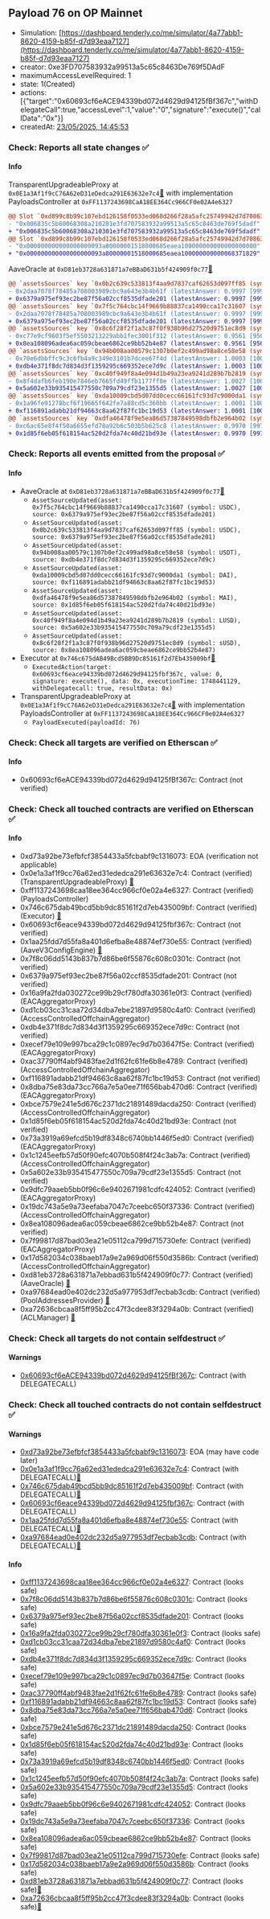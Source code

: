 ## Payload 76 on OP Mainnet

- Simulation: [https://dashboard.tenderly.co/me/simulator/4a77abb1-8620-4159-b85f-d7d93eaa7127](https://dashboard.tenderly.co/me/simulator/4a77abb1-8620-4159-b85f-d7d93eaa7127)
- creator: 0xe3FD707583932a99513a5c65c8463De769f5DAdF
- maximumAccessLevelRequired: 1
- state: 1(Created)
- actions: [{"target":"0x60693cf6eACE94339bd072d4629d94125fBf367c","withDelegateCall":true,"accessLevel":1,"value":"0","signature":"execute()","callData":"0x"}]
- createdAt: [23/05/2025, 14:45:53](https://optimistic.etherscan.io/tx/0x6b6bcb152f0cebd9b80b31a575c44dd59378e0614522d1eb5046be14dd22f527)

### Check: Reports all state changes :white_check_mark:

#### Info


TransparentUpgradeableProxy at `0x0E1a3Af1f9cC76A62eD31eDedca291E63632e7c4`[:ghost:](https://github.com/bgd-labs/aave-address-book "GovernanceV3Optimism.PAYLOADS_CONTROLLER") with implementation PayloadsController at `0xFF1137243698CaA18EE364Cc966CF0e02A4e6327`
```diff
@@ Slot `0xd899c8b99c107ebd126158f0533ed068d266f28a5afc25749942d7d708638c6d` @@
- "0x006835c5b60068308a210201e3fd707583932a99513a5c65c8463de769f5dadf"
+ "0x006835c5b60068308a210301e3fd707583932a99513a5c65c8463de769f5dadf"
@@ Slot `0xd899c8b99c107ebd126158f0533ed068d266f28a5afc25749942d7d708638c6e` @@
- "0x000000000000000000093a80000001518000685eaea100000000000000000000"
+ "0x000000000000000000093a80000001518000685eaea100000000000068371829"
```

AaveOracle at `0xD81eb3728a631871a7eBBaD631b5f424909f0c77`[:ghost:](https://github.com/bgd-labs/aave-address-book "AaveV3Optimism.ORACLE")
```diff
@@ `assetsSources` key `0x0b2c639c533813f4aa9d7837caf62653d097ff85 (symbol: USDC)` @@
- 0x2daa7078f78485a708003989cbc9a643e3b4b61f (latestAnswer: 0.9997 [99978922, 8 decimals], description: Capped USDC/USD)
+ 0x6379a975ef93ec2be87f56a02ccf8535dfade201 (latestAnswer: 0.9997 [99978922, 8 decimals], description: Capped USDC/USD)
@@ `assetsSources` key `0x7f5c764cbc14f9669b88837ca1490cca17c31607 (symbol: USDC)` @@
- 0x2daa7078f78485a708003989cbc9a643e3b4b61f (latestAnswer: 0.9997 [99978922, 8 decimals], description: Capped USDC/USD)
+ 0x6379a975ef93ec2be87f56a02ccf8535dfade201 (latestAnswer: 0.9997 [99978922, 8 decimals], description: Capped USDC/USD)
@@ `assetsSources` key `0x8c6f28f2f1a3c87f0f938b96d27520d9751ec8d9 (symbol: sUSD)` @@
- 0xc77e9cf9603f5ef5503213229abb1fec3001f312 (latestAnswer: 0.9561 [95614189, 8 decimals], description: Capped sUSD/USD)
+ 0x8ea108096adea6ac059cbeae6862ce9bb52b4e87 (latestAnswer: 0.9561 [95614189, 8 decimals], description: Capped sUSD/USD)
@@ `assetsSources` key `0x94b008aa00579c1307b0ef2c499ad98a8ce58e58 (symbol: USDT)` @@
- 0x70e6dbbffc9c3c6fb4a9c349e3101b7dcee67f4d (latestAnswer: 1.0003 [100036600, 8 decimals], description: Capped USDT/USD)
+ 0xdb4e371f8dc7d834d3f1359295c669352ece7d9c (latestAnswer: 1.0003 [100036600, 8 decimals], description: Capped USDT/USD)
@@ `assetsSources` key `0xc40f949f8a4e094d1b49a23ea9241d289b7b2819 (symbol: LUSD)` @@
- 0x8f4dafb6feb190e7846eb7665fd49ffb1177ff8e (latestAnswer: 1.0027 [100274877, 8 decimals], description: Capped LUSD/USD)
+ 0x5a602e33b935415477550c709a79cdf23e1355d5 (latestAnswer: 1.0027 [100274877, 8 decimals], description: Capped LUSD/USD)
@@ `assetsSources` key `0xda10009cbd5d07dd0cecc66161fc93d7c9000da1 (symbol: DAI)` @@
- 0x1a96fe91278bcf6f19665f642fe7a88cd5c360bb (latestAnswer: 1.0001 [100013000, 8 decimals], description: Capped DAI/USD)
+ 0xf116891adabb21df94663c8aa62f87fc1bc19d53 (latestAnswer: 1.0001 [100013000, 8 decimals], description: Capped DAI/USD)
@@ `assetsSources` key `0xdfa46478f9e5ea86d57387849598dbfb2e964b02 (symbol: MAI)` @@
- 0xc6ac65e8f4f50a6655efd78a92b6c503b5b625c8 (latestAnswer: 0.9970 [99705040, 8 decimals], description: Capped MAI/USD)
+ 0x1d85f6eb05f618154ac520d2fda74c40d21bd93e (latestAnswer: 0.9970 [99705040, 8 decimals], description: Capped MAI/USD)
```


### Check: Reports all events emitted from the proposal :white_check_mark:

#### Info

- AaveOracle at `0xD81eb3728a631871a7eBBaD631b5f424909f0c77`[:ghost:](https://github.com/bgd-labs/aave-address-book "AaveV3Optimism.ORACLE")
  - `AssetSourceUpdated(asset: 0x7f5c764cbc14f9669b88837ca1490cca17c31607 (symbol: USDC), source: 0x6379a975ef93ec2be87f56a02ccf8535dfade201)`
  - `AssetSourceUpdated(asset: 0x0b2c639c533813f4aa9d7837caf62653d097ff85 (symbol: USDC), source: 0x6379a975ef93ec2be87f56a02ccf8535dfade201)`
  - `AssetSourceUpdated(asset: 0x94b008aa00579c1307b0ef2c499ad98a8ce58e58 (symbol: USDT), source: 0xdb4e371f8dc7d834d3f1359295c669352ece7d9c)`
  - `AssetSourceUpdated(asset: 0xda10009cbd5d07dd0cecc66161fc93d7c9000da1 (symbol: DAI), source: 0xf116891adabb21df94663c8aa62f87fc1bc19d53)`
  - `AssetSourceUpdated(asset: 0xdfa46478f9e5ea86d57387849598dbfb2e964b02 (symbol: MAI), source: 0x1d85f6eb05f618154ac520d2fda74c40d21bd93e)`
  - `AssetSourceUpdated(asset: 0xc40f949f8a4e094d1b49a23ea9241d289b7b2819 (symbol: LUSD), source: 0x5a602e33b935415477550c709a79cdf23e1355d5)`
  - `AssetSourceUpdated(asset: 0x8c6f28f2f1a3c87f0f938b96d27520d9751ec8d9 (symbol: sUSD), source: 0x8ea108096adea6ac059cbeae6862ce9bb52b4e87)`
- Executor at `0x746c675dAB49Bcd5BB9Dc85161f2d7Eb435009bf`[:ghost:](https://github.com/bgd-labs/aave-address-book "AaveV3Optimism.ACL_ADMIN, GovernanceV3Optimism.EXECUTOR_LVL_1")
  - `ExecutedAction(target: 0x60693cf6eace94339bd072d4629d94125fbf367c, value: 0, signature: execute(), data: 0x, executionTime: 1748441129, withDelegatecall: true, resultData: 0x)`
- TransparentUpgradeableProxy at `0x0E1a3Af1f9cC76A62eD31eDedca291E63632e7c4`[:ghost:](https://github.com/bgd-labs/aave-address-book "GovernanceV3Optimism.PAYLOADS_CONTROLLER") with implementation PayloadsController at `0xFF1137243698CaA18EE364Cc966CF0e02A4e6327`
  - `PayloadExecuted(payloadId: 76)`

### Check: Check all targets are verified on Etherscan :white_check_mark:

#### Info

- 0x60693cf6eACE94339bd072d4629d94125fBf367c: Contract (not verified) 

### Check: Check all touched contracts are verified on Etherscan :white_check_mark:

#### Info

- 0xd73a92be73efbfcf3854433a5fcbabf9c1316073: EOA (verification not applicable)
- 0x0e1a3af1f9cc76a62ed31ededca291e63632e7c4: Contract (verified) (TransparentUpgradeableProxy) [:ghost:](https://github.com/bgd-labs/aave-address-book "GovernanceV3Optimism.PAYLOADS_CONTROLLER")
- 0xff1137243698caa18ee364cc966cf0e02a4e6327: Contract (verified) (PayloadsController) 
- 0x746c675dab49bcd5bb9dc85161f2d7eb435009bf: Contract (verified) (Executor) [:ghost:](https://github.com/bgd-labs/aave-address-book "AaveV3Optimism.ACL_ADMIN, GovernanceV3Optimism.EXECUTOR_LVL_1")
- 0x60693cf6eace94339bd072d4629d94125fbf367c: Contract (not verified) 
- 0x1aa25fdd7d55fa8a401d6efba8e48874ef730e55: Contract (verified) (AaveV3ConfigEngine) [:ghost:](https://github.com/bgd-labs/aave-address-book "AaveV3Optimism.CONFIG_ENGINE")
- 0x7f8c06dd5143b837b7d86be6f55876c608c0301c: Contract (not verified) 
- 0x6379a975ef93ec2be87f56a02ccf8535dfade201: Contract (not verified) 
- 0x16a9fa2fda030272ce99b29cf780dfa30361e0f3: Contract (verified) (EACAggregatorProxy) 
- 0xd1cb03cc31caa72d34dba7ebe21897d9580c4af0: Contract (verified) (AccessControlledOffchainAggregator) 
- 0xdb4e371f8dc7d834d3f1359295c669352ece7d9c: Contract (not verified) 
- 0xecef79e109e997bca29c1c0897ec9d7b03647f5e: Contract (verified) (EACAggregatorProxy) 
- 0xac37790ff4abf9483fae2d1f62fc61fe6b8e4789: Contract (verified) (AccessControlledOffchainAggregator) 
- 0xf116891adabb21df94663c8aa62f87fc1bc19d53: Contract (not verified) 
- 0x8dba75e83da73cc766a7e5a0ee71f656bab470d6: Contract (verified) (EACAggregatorProxy) 
- 0xbce7579e241e5d676c2371dc21891489dacda250: Contract (verified) (AccessControlledOffchainAggregator) 
- 0x1d85f6eb05f618154ac520d2fda74c40d21bd93e: Contract (not verified) 
- 0x73a3919a69efcd5b19df8348c6740bb1446f5ed0: Contract (verified) (EACAggregatorProxy) 
- 0x1c1245eefb57d50f90efc4070b508f4f24c3ab7a: Contract (verified) (AccessControlledOffchainAggregator) 
- 0x5a602e33b935415477550c709a79cdf23e1355d5: Contract (not verified) 
- 0x9dfc79aaeb5bb0f96c6e9402671981cdfc424052: Contract (verified) (EACAggregatorProxy) 
- 0x19dc743a5e9a73eefaba7047c7ceebc650f37336: Contract (verified) (AccessControlledOffchainAggregator) 
- 0x8ea108096adea6ac059cbeae6862ce9bb52b4e87: Contract (not verified) 
- 0x7f99817d87bad03ea21e05112ca799d715730efe: Contract (verified) (EACAggregatorProxy) 
- 0x17d582034c038baeb17a9e2a969d06f550d3586b: Contract (verified) (AccessControlledOffchainAggregator) 
- 0xd81eb3728a631871a7ebbad631b5f424909f0c77: Contract (verified) (AaveOracle) [:ghost:](https://github.com/bgd-labs/aave-address-book "AaveV3Optimism.ORACLE")
- 0xa97684ead0e402dc232d5a977953df7ecbab3cdb: Contract (verified) (PoolAddressesProvider) [:ghost:](https://github.com/bgd-labs/aave-address-book "AaveV3Optimism.POOL_ADDRESSES_PROVIDER")
- 0xa72636cbcaa8f5ff95b2cc47f3cdee83f3294a0b: Contract (verified) (ACLManager) [:ghost:](https://github.com/bgd-labs/aave-address-book "AaveV3Optimism.ACL_MANAGER")

### Check: Check all targets do not contain selfdestruct :white_check_mark:

#### Warnings

- [0x60693cf6eACE94339bd072d4629d94125fBf367c](https://optimistic.etherscan.io/address/0x60693cf6eACE94339bd072d4629d94125fBf367c): Contract (with DELEGATECALL)

### Check: Check all touched contracts do not contain selfdestruct :white_check_mark:

#### Warnings

- [0xd73a92be73efbfcf3854433a5fcbabf9c1316073](https://optimistic.etherscan.io/address/0xd73a92be73efbfcf3854433a5fcbabf9c1316073): EOA (may have code later)
- [0x0e1a3af1f9cc76a62ed31ededca291e63632e7c4](https://optimistic.etherscan.io/address/0x0e1a3af1f9cc76a62ed31ededca291e63632e7c4): Contract (with DELEGATECALL)[:ghost:](https://github.com/bgd-labs/aave-address-book "GovernanceV3Optimism.PAYLOADS_CONTROLLER")
- [0x746c675dab49bcd5bb9dc85161f2d7eb435009bf](https://optimistic.etherscan.io/address/0x746c675dab49bcd5bb9dc85161f2d7eb435009bf): Contract (with DELEGATECALL)[:ghost:](https://github.com/bgd-labs/aave-address-book "AaveV3Optimism.ACL_ADMIN, GovernanceV3Optimism.EXECUTOR_LVL_1")
- [0x60693cf6eace94339bd072d4629d94125fbf367c](https://optimistic.etherscan.io/address/0x60693cf6eace94339bd072d4629d94125fbf367c): Contract (with DELEGATECALL)
- [0x1aa25fdd7d55fa8a401d6efba8e48874ef730e55](https://optimistic.etherscan.io/address/0x1aa25fdd7d55fa8a401d6efba8e48874ef730e55): Contract (with DELEGATECALL)[:ghost:](https://github.com/bgd-labs/aave-address-book "AaveV3Optimism.CONFIG_ENGINE")
- [0xa97684ead0e402dc232d5a977953df7ecbab3cdb](https://optimistic.etherscan.io/address/0xa97684ead0e402dc232d5a977953df7ecbab3cdb): Contract (with DELEGATECALL)[:ghost:](https://github.com/bgd-labs/aave-address-book "AaveV3Optimism.POOL_ADDRESSES_PROVIDER")

#### Info

- [0xff1137243698caa18ee364cc966cf0e02a4e6327](https://optimistic.etherscan.io/address/0xff1137243698caa18ee364cc966cf0e02a4e6327): Contract (looks safe)
- [0x7f8c06dd5143b837b7d86be6f55876c608c0301c](https://optimistic.etherscan.io/address/0x7f8c06dd5143b837b7d86be6f55876c608c0301c): Contract (looks safe)
- [0x6379a975ef93ec2be87f56a02ccf8535dfade201](https://optimistic.etherscan.io/address/0x6379a975ef93ec2be87f56a02ccf8535dfade201): Contract (looks safe)
- [0x16a9fa2fda030272ce99b29cf780dfa30361e0f3](https://optimistic.etherscan.io/address/0x16a9fa2fda030272ce99b29cf780dfa30361e0f3): Contract (looks safe)
- [0xd1cb03cc31caa72d34dba7ebe21897d9580c4af0](https://optimistic.etherscan.io/address/0xd1cb03cc31caa72d34dba7ebe21897d9580c4af0): Contract (looks safe)
- [0xdb4e371f8dc7d834d3f1359295c669352ece7d9c](https://optimistic.etherscan.io/address/0xdb4e371f8dc7d834d3f1359295c669352ece7d9c): Contract (looks safe)
- [0xecef79e109e997bca29c1c0897ec9d7b03647f5e](https://optimistic.etherscan.io/address/0xecef79e109e997bca29c1c0897ec9d7b03647f5e): Contract (looks safe)
- [0xac37790ff4abf9483fae2d1f62fc61fe6b8e4789](https://optimistic.etherscan.io/address/0xac37790ff4abf9483fae2d1f62fc61fe6b8e4789): Contract (looks safe)
- [0xf116891adabb21df94663c8aa62f87fc1bc19d53](https://optimistic.etherscan.io/address/0xf116891adabb21df94663c8aa62f87fc1bc19d53): Contract (looks safe)
- [0x8dba75e83da73cc766a7e5a0ee71f656bab470d6](https://optimistic.etherscan.io/address/0x8dba75e83da73cc766a7e5a0ee71f656bab470d6): Contract (looks safe)
- [0xbce7579e241e5d676c2371dc21891489dacda250](https://optimistic.etherscan.io/address/0xbce7579e241e5d676c2371dc21891489dacda250): Contract (looks safe)
- [0x1d85f6eb05f618154ac520d2fda74c40d21bd93e](https://optimistic.etherscan.io/address/0x1d85f6eb05f618154ac520d2fda74c40d21bd93e): Contract (looks safe)
- [0x73a3919a69efcd5b19df8348c6740bb1446f5ed0](https://optimistic.etherscan.io/address/0x73a3919a69efcd5b19df8348c6740bb1446f5ed0): Contract (looks safe)
- [0x1c1245eefb57d50f90efc4070b508f4f24c3ab7a](https://optimistic.etherscan.io/address/0x1c1245eefb57d50f90efc4070b508f4f24c3ab7a): Contract (looks safe)
- [0x5a602e33b935415477550c709a79cdf23e1355d5](https://optimistic.etherscan.io/address/0x5a602e33b935415477550c709a79cdf23e1355d5): Contract (looks safe)
- [0x9dfc79aaeb5bb0f96c6e9402671981cdfc424052](https://optimistic.etherscan.io/address/0x9dfc79aaeb5bb0f96c6e9402671981cdfc424052): Contract (looks safe)
- [0x19dc743a5e9a73eefaba7047c7ceebc650f37336](https://optimistic.etherscan.io/address/0x19dc743a5e9a73eefaba7047c7ceebc650f37336): Contract (looks safe)
- [0x8ea108096adea6ac059cbeae6862ce9bb52b4e87](https://optimistic.etherscan.io/address/0x8ea108096adea6ac059cbeae6862ce9bb52b4e87): Contract (looks safe)
- [0x7f99817d87bad03ea21e05112ca799d715730efe](https://optimistic.etherscan.io/address/0x7f99817d87bad03ea21e05112ca799d715730efe): Contract (looks safe)
- [0x17d582034c038baeb17a9e2a969d06f550d3586b](https://optimistic.etherscan.io/address/0x17d582034c038baeb17a9e2a969d06f550d3586b): Contract (looks safe)
- [0xd81eb3728a631871a7ebbad631b5f424909f0c77](https://optimistic.etherscan.io/address/0xd81eb3728a631871a7ebbad631b5f424909f0c77): Contract (looks safe)[:ghost:](https://github.com/bgd-labs/aave-address-book "AaveV3Optimism.ORACLE")
- [0xa72636cbcaa8f5ff95b2cc47f3cdee83f3294a0b](https://optimistic.etherscan.io/address/0xa72636cbcaa8f5ff95b2cc47f3cdee83f3294a0b): Contract (looks safe)[:ghost:](https://github.com/bgd-labs/aave-address-book "AaveV3Optimism.ACL_MANAGER")

